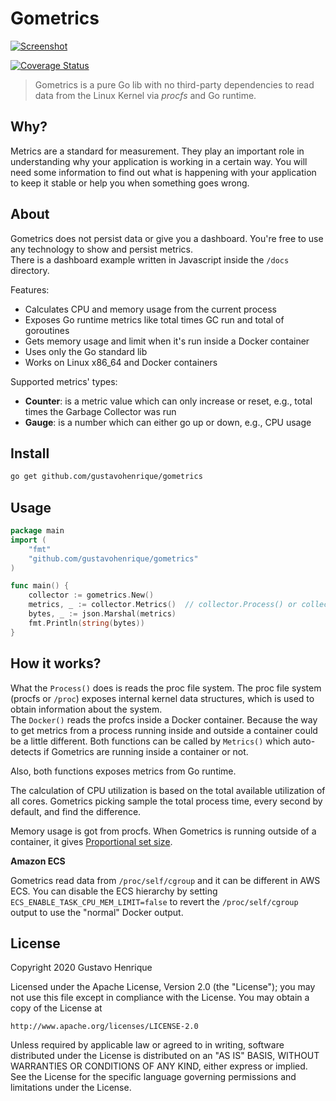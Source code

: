 Gometrics
===

[![Screenshot](https://i.imgur.com/QHcXPIQ.png)](https://gustavohenrique.github.io/gometrics)


[![Coverage Status](https://coveralls.io/repos/github/gustavohenrique/gometrics/badge.svg?branch=main)](https://coveralls.io/github/gustavohenrique/gometrics?branch=main)

> Gometrics is a pure Go lib with no third-party dependencies to read data from the Linux Kernel via *procfs* and Go runtime.

## Why?

Metrics are a standard for measurement. They play an important role in understanding why your application is working in a certain way. You will need some information to find out what is happening with your application to keep it stable or help you when something goes wrong.

## About

Gometrics does not persist data or give you a dashboard. You're free to use any technology to show and persist metrics.  
There is a dashboard example written in Javascript inside the `/docs` directory.

Features:

- Calculates CPU and memory usage from the current process
- Exposes Go runtime metrics like total times GC run and total of goroutines
- Gets memory usage and limit when it's run inside a Docker container
- Uses only the Go standard lib
- Works on Linux x86_64 and Docker containers

Supported metrics' types:

- **Counter**: is a metric value which can only increase or reset, e.g., total times the Garbage Collector was run
- **Gauge**: is a number which can either go up or down, e.g., CPU usage

## Install

```sh
go get github.com/gustavohenrique/gometrics
```

## Usage

```go
package main
import (
    "fmt"
    "github.com/gustavohenrique/gometrics"
)

func main() {
    collector := gometrics.New()
    metrics, _ := collector.Metrics()  // collector.Process() or collector.Docker()
    bytes, _ := json.Marshal(metrics)
    fmt.Println(string(bytes))
}
```

## How it works?

What the `Process()` does is reads the proc file system. The proc file system (procfs or `/proc`) exposes internal kernel data structures, which is used to obtain information about the system.  
The `Docker()` reads the profcs inside a Docker container. Because the way to get metrics from a process running inside and outside a container could be a little different. Both functions can be called by `Metrics()` which auto-detects if Gometrics are running inside a container or not.

Also, both functions exposes metrics from Go runtime.

The calculation of CPU utilization is based on the total available utilization of all cores. Gometrics picking sample the total process time, every second by default, and find the difference.

Memory usage is got from procfs. When Gometrics is running outside of a container, it gives [Proportional set size](https://en.wikipedia.org/wiki/Proportional_set_size).

**Amazon ECS**

Gometrics read data from `/proc/self/cgroup` and it can be different in AWS ECS. You can disable the ECS hierarchy by setting `ECS_ENABLE_TASK_CPU_MEM_LIMIT=false` to revert the `/proc/self/cgroup` output to use the "normal" Docker output.

## License

Copyright 2020 Gustavo Henrique

Licensed under the Apache License, Version 2.0 (the "License");
you may not use this file except in compliance with the License.
You may obtain a copy of the License at

    http://www.apache.org/licenses/LICENSE-2.0

Unless required by applicable law or agreed to in writing, software
distributed under the License is distributed on an "AS IS" BASIS,
WITHOUT WARRANTIES OR CONDITIONS OF ANY KIND, either express or implied.
See the License for the specific language governing permissions and
limitations under the License.
